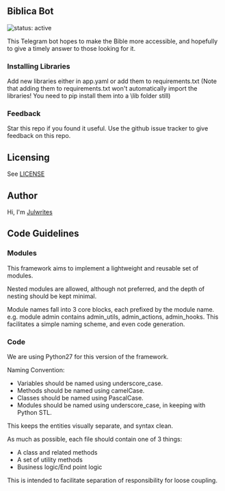 ## Biblica Bot

![status: active](https://img.shields.io/badge/status-active-green.svg)

This Telegram bot hopes to make the Bible more accessible, and hopefully to give a timely answer to those looking for it. 

### Installing Libraries
Add new libraries either in app.yaml or add them to requirements.txt (Note that adding them to requirements.txt won't automatically import the libraries! You need to pip install them into a \lib folder still)

### Feedback
Star this repo if you found it useful. Use the github issue tracker to give
feedback on this repo.

## Licensing
See [LICENSE](LICENSE)

## Author
Hi, I'm [Julwrites](http://www.tehj.org)

## Code Guidelines

### Modules
This framework aims to implement a lightweight and reusable set of modules. 

Nested modules are allowed, although not preferred, and the depth of nesting should be kept minimal. 

Module names fall into 3 core blocks, each prefixed by the module name.
e.g. module admin contains admin_utils, admin_actions, admin_hooks. 
This facilitates a simple naming scheme, and even code generation. 

### Code
We are using Python27 for this version of the framework.

Naming Convention:
* Variables should be named using underscore_case.
* Methods should be named using camelCase.
* Classes should be named using PascalCase.
* Modules should be named using underscore_case, in keeping with Python STL.

This keeps the entities visually separate, and syntax clean.

As much as possible, each file should contain one of 3 things:
* A class and related methods
* A set of utility methods
* Business logic/End point logic

This is intended to facilitate separation of responsibility for loose coupling. 
